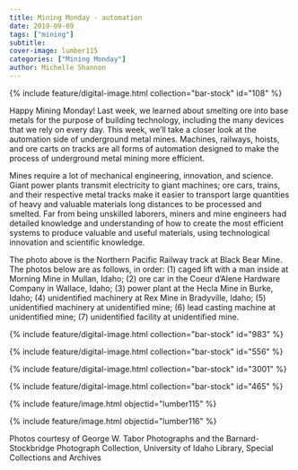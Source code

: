 ```yaml
---
title: Mining Monday - automation
date: 2019-09-09
tags: ["mining"]
subtitle: 
cover-image: lumber115
categories: ["Mining Monday"]
author: Michelle Shannon
---
```


{% include feature/digital-image.html collection="bar-stock" id="108" %}

Happy Mining Monday! Last week, we learned about smelting ore into base metals for the purpose of building technology, including the many devices that we rely on every day. This week, we’ll take a closer look at the automation side of underground metal mines. Machines, railways, hoists, and ore carts on tracks are all forms of automation designed to make the process of underground metal mining more efficient.

Mines require a lot of mechanical engineering, innovation, and science. Giant power plants transmit electricity to giant machines; ore cars, trains, and their respective metal tracks make it easier to transport large quantities of heavy and valuable materials long distances to be processed and smelted. Far from being unskilled laborers, miners and mine engineers had detailed knowledge and understanding of how to create the most efficient systems to produce valuable and useful materials, using technological innovation and scientific knowledge.

The photo above is the Northern Pacific Railway track at Black Bear Mine. The photos below are as follows, in order: (1) caged lift with a man inside at Morning Mine in Mullan, Idaho; (2) ore car in the Coeur d’Alene Hardware Company in Wallace, Idaho; (3) power plant at the Hecla Mine in Burke, Idaho; (4) unidentified machinery at Rex Mine in Bradyville, Idaho; (5) unidentified machinery at unidentified mine; (6) lead casting machine at unidentified mine; (7) unidentified facility at unidentified mine.

{% include feature/digital-image.html collection="bar-stock" id="983" %}

{% include feature/digital-image.html collection="bar-stock" id="556" %}

{% include feature/digital-image.html collection="bar-stock" id="3001" %}

{% include feature/digital-image.html collection="bar-stock" id="465" %}

{% include feature/image.html objectid="lumber115" %}

{% include feature/image.html objectid="lumber116" %}

Photos courtesy of George W. Tabor Photographs and the Barnard-Stockbridge Photograph Collection, University of Idaho Library, Special Collections and Archives